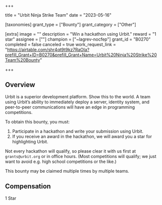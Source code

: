 +++

title = "Urbit Ninja Strike Team"
date = "2023-05-16"

[taxonomies]
grant_type = ["Bounty"]
grant_category = ["Other"]

[extra]
image = ""
description = "Win a hackathon using Urbit."
reward = "1 star"
assignee = [""]
champion = ["~lagrev-nocfep"]
grant_id = "B0270"
completed = false
canceled = true
work_request_link = "https://airtable.com/shr4qt9t9kz7RaOIa?prefill_Grant+ID=B0270&prefill_Grant+Name=Urbit%20Ninja%20Strike%20Team%20Bounty"

+++

## Overview

Urbit is a superior development platform.  Show this to the world.  A team using Urbit’s ability to immediately deploy a server, identity system, and peer-to-peer communications will have an edge in programming competitions.

To obtain this bounty, you must:

1. Participate in a hackathon and write your submission using Urbit.
2. If you receive an award in the hackathon, we will award you a star for highlighting Urbit.

Not every hackathon will qualify, so please clear it with us first at `grants@urbit.org` or in office hours.  (Most competitions will qualify; we just want to avoid e.g. high school competitions or the like.)

This bounty may be claimed multiple times by multiple teams.

## Compensation

1 Star
